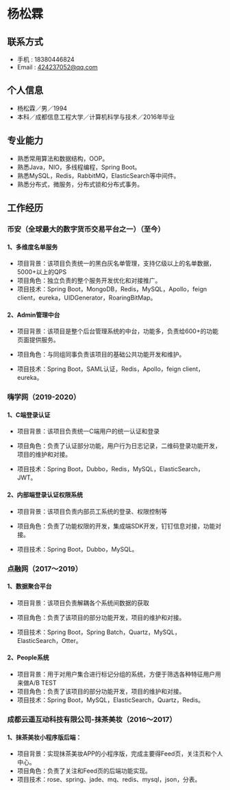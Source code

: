 # 杨松霖

## 联系方式
- 手机 : 18380446824
- Email : 424237052@qq.com

## 个人信息
- 杨松霖／男／1994
- 本科／成都信息工程大学／计算机科学与技术／2016年毕业

## 专业能力
- 熟悉常用算法和数据结构，OOP。
- 熟悉Java，NIO，多线程编程，Spring Boot。
- 熟悉MySQL，Redis，RabbitMQ，ElasticSearch等中间件。
- 熟悉分布式，微服务，分布式锁和分布式事务。

## 工作经历

### 币安（全球最大的数字货币交易平台之一）（至今）

#### 1、多维度名单服务

- 项目背景：该项目负责统一的黑白灰名单管理，支持亿级以上的名单数据，5000+以上的QPS
- 项目角色：独立负责的整个服务开发优化和对接推广。
- 项目技术：Spring Boot，MongoDB，Redis，MySQL，Apollo，feign client，eureka，UIDGenerator，RoaringBitMap。

#### 2、Admin管理中台

- 项目背景：该项目是整个后台管理系统的中台，功能多，负责给600+的功能页面提供服务。

- 项目角色：与同组同事负责该项目的基础公共功能开发和维护。

- 项目技术：Spring Boot，SAML认证，Redis，Apollo，feign client，eureka。

### 嗨学网（2019-2020）

#### 1、C端登录认证
- 项目背景：该项目负责统一C端用户的统一认证和登录

- 项目角色：负责了认证部分功能，用户行为日志记录，二维码登录功能开发，项目的维护和对接。

- 项目技术：Spring Boot，Dubbo，Redis，MySQL，ElasticSearch，JWT。

#### 2、内部端登录认证权限系统
- 项目背景：该项目负责内部员工系统的登录、权限控制等

- 项目角色：负责了功能权限的开发，集成端SDK开发，钉钉信息对接，功能对接。

- 项目技术：Spring Boot，Dubbo，MySQL。

### 点融网（2017～2019）

#### 1、数据聚合平台
- 项目背景：该项目负责解耦各个系统间数据的获取

- 项目角色：负责了该项目的部分功能开发，项目的维护和对接。

- 项目技术：Spring Boot，Spring Batch，Quartz，MySQL，ElasticSearch，Otter。

#### 2、People系统

- 项目背景：用于对用户集合进行标记分组的系统，方便于筛选各种特征用户用来做A/B TEST
- 项目角色：负责了该项目的部分功能开发，项目的维护和对接。
- 项目技术：Spring Boot，MySQL，ElasticSearch，Quartz，Redis。

### 成都云遥互动科技有限公司-抹茶美妆（2016～2017）

#### 1、抹茶美妆小程序版后端：
- 项目背景：实现抹茶美妆APP的小程序版，完成主要得Feed页，关注页和个人中心。
- 项目角色：负责了关注和Feed页的后端功能实现。
- 项目技术：rose、spring、jade、mq、redis、mysql，json，分表。
